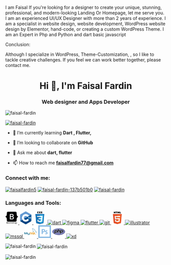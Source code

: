 
I am Faisal If you're looking for a designer to create your unique, stunning, professional, and modern-looking Landing Or Homepage, let me serve you. I am an experienced UI/UX Designer with more than 2 years of experience. I am a specialist in website design, website development, WordPress website design by Elementor, hand-code, or creating a custom WordPress Theme. I am an Expert in Php and Python and dart basic javascript

Conclusion:

Although I specialize in WordPress, Theme-Customization, , so I like to tackle creative challenges.
If you feel we can work better together, please contact me.


<h1 align="center">Hi 👋, I'm Faisal Fardin</h1>
<h3 align="center">Web designer and Apps Developer</h3>

<p align="left"> <img src="https://komarev.com/ghpvc/?username=faisal-fardin&label=Profile%20views&color=0e75b6&style=flat" alt="faisal-fardin" /> </p>

<p align="left"> <a href="https://github.com/ryo-ma/github-profile-trophy"><img src="https://github-profile-trophy.vercel.app/?username=faisal-fardin" alt="faisal-fardin" /></a> </p>

- 🌱 I’m currently learning **Dart , Flutter,**

- 👯 I’m looking to collaborate on **GitHub**

- 💬 Ask me about **dart, flutter**

- 📫 How to reach me **faisalfardin77@gmail.com**

<h3 align="left">Connect with me:</h3>
<p align="left">
<a href="https://twitter.com/faisalfardin5" target="blank"><img align="center" src="https://raw.githubusercontent.com/rahuldkjain/github-profile-readme-generator/master/src/images/icons/Social/twitter.svg" alt="faisalfardin5" height="30" width="40" /></a>
<a href="https://linkedin.com/in/faisal-fardin-137b501b0" target="blank"><img align="center" src="https://raw.githubusercontent.com/rahuldkjain/github-profile-readme-generator/master/src/images/icons/Social/linked-in-alt.svg" alt="faisal-fardin-137b501b0" height="30" width="40" /></a>
<a href="https://stackoverflow.com/users/faisal-fardin" target="blank"><img align="center" src="https://raw.githubusercontent.com/rahuldkjain/github-profile-readme-generator/master/src/images/icons/Social/stack-overflow.svg" alt="faisal-fardin" height="30" width="40" /></a>
</p>

<h3 align="left">Languages and Tools:</h3>
<p align="left"> <a href="https://getbootstrap.com" target="_blank" rel="noreferrer"> <img src="https://raw.githubusercontent.com/devicons/devicon/master/icons/bootstrap/bootstrap-plain-wordmark.svg" alt="bootstrap" width="40" height="40"/> </a> <a href="https://www.w3schools.com/cpp/" target="_blank" rel="noreferrer"> <img src="https://raw.githubusercontent.com/devicons/devicon/master/icons/cplusplus/cplusplus-original.svg" alt="cplusplus" width="40" height="40"/> </a> <a href="https://www.w3schools.com/css/" target="_blank" rel="noreferrer"> <img src="https://raw.githubusercontent.com/devicons/devicon/master/icons/css3/css3-original-wordmark.svg" alt="css3" width="40" height="40"/> </a> <a href="https://dart.dev" target="_blank" rel="noreferrer"> <img src="https://www.vectorlogo.zone/logos/dartlang/dartlang-icon.svg" alt="dart" width="40" height="40"/> </a> <a href="https://www.figma.com/" target="_blank" rel="noreferrer"> <img src="https://www.vectorlogo.zone/logos/figma/figma-icon.svg" alt="figma" width="40" height="40"/> </a> <a href="https://flutter.dev" target="_blank" rel="noreferrer"> <img src="https://www.vectorlogo.zone/logos/flutterio/flutterio-icon.svg" alt="flutter" width="40" height="40"/> </a> <a href="https://git-scm.com/" target="_blank" rel="noreferrer"> <img src="https://www.vectorlogo.zone/logos/git-scm/git-scm-icon.svg" alt="git" width="40" height="40"/> </a> <a href="https://www.w3.org/html/" target="_blank" rel="noreferrer"> <img src="https://raw.githubusercontent.com/devicons/devicon/master/icons/html5/html5-original-wordmark.svg" alt="html5" width="40" height="40"/> </a> <a href="https://www.adobe.com/in/products/illustrator.html" target="_blank" rel="noreferrer"> <img src="https://www.vectorlogo.zone/logos/adobe_illustrator/adobe_illustrator-icon.svg" alt="illustrator" width="40" height="40"/> </a> <a href="https://www.microsoft.com/en-us/sql-server" target="_blank" rel="noreferrer"> <img src="https://www.svgrepo.com/show/303229/microsoft-sql-server-logo.svg" alt="mssql" width="40" height="40"/> </a> <a href="https://www.mysql.com/" target="_blank" rel="noreferrer"> <img src="https://raw.githubusercontent.com/devicons/devicon/master/icons/mysql/mysql-original-wordmark.svg" alt="mysql" width="40" height="40"/> </a> <a href="https://www.photoshop.com/en" target="_blank" rel="noreferrer"> <img src="https://raw.githubusercontent.com/devicons/devicon/master/icons/photoshop/photoshop-line.svg" alt="photoshop" width="40" height="40"/> </a> <a href="https://www.php.net" target="_blank" rel="noreferrer"> <img src="https://raw.githubusercontent.com/devicons/devicon/master/icons/php/php-original.svg" alt="php" width="40" height="40"/> </a> <a href="https://www.adobe.com/products/xd.html" target="_blank" rel="noreferrer"> <img src="https://cdn.worldvectorlogo.com/logos/adobe-xd.svg" alt="xd" width="40" height="40"/> </a> </p>

<p><img align="left" src="https://github-readme-stats.vercel.app/api/top-langs?username=faisal-fardin&show_icons=true&locale=en&layout=compact" alt="faisal-fardin" /></p>

<p>&nbsp;<img align="center" src="https://github-readme-stats.vercel.app/api?username=faisal-fardin&show_icons=true&locale=en" alt="faisal-fardin" /></p>

<p><img align="center" src="https://github-readme-streak-stats.herokuapp.com/?user=faisal-fardin&" alt="faisal-fardin" /></p>
